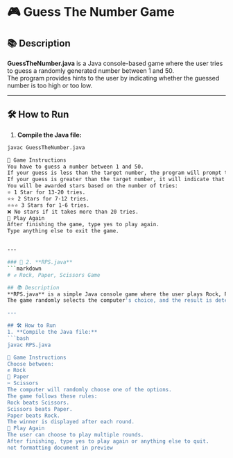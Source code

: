 # 🎮 Guess The Number Game

## 📚 Description
**GuessTheNumber.java** is a Java console-based game where the user tries to guess a randomly generated number between 1 and 50.  
The program provides hints to the user by indicating whether the guessed number is too high or too low.

---

## 🛠️ How to Run
1. **Compile the Java file:**
```bash
javac GuessTheNumber.java

📌 Game Instructions
You have to guess a number between 1 and 50.
If your guess is less than the target number, the program will prompt that the guessed number is too low.
If your guess is greater than the target number, it will indicate that the number is too high.
You will be awarded stars based on the number of tries:
⭐ 1 Star for 13-20 tries.
⭐⭐ 2 Stars for 7-12 tries.
⭐⭐⭐ 3 Stars for 1-6 tries.
❌ No stars if it takes more than 20 tries.
🔄 Play Again
After finishing the game, type yes to play again.
Type anything else to exit the game.


---

### 📄 2. **RPS.java**
```markdown
# ✊ Rock, Paper, Scissors Game

## 📚 Description
**RPS.java** is a simple Java console game where the user plays Rock, Paper, Scissors against the computer.  
The game randomly selects the computer's choice, and the result is determined based on the standard rules of the game.

---

## 🛠️ How to Run
1. **Compile the Java file:**
```bash
javac RPS.java

📌 Game Instructions
Choose between:
✊ Rock
📄 Paper
✂️ Scissors
The computer will randomly choose one of the options.
The game follows these rules:
Rock beats Scissors.
Scissors beats Paper.
Paper beats Rock.
The winner is displayed after each round.
🔄 Play Again
The user can choose to play multiple rounds.
After finishing, type yes to play again or anything else to quit.
not formatting document in preview
